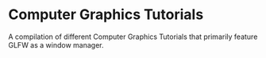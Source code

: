 Computer Graphics Tutorials
===========================

A compilation of different Computer Graphics Tutorials that primarily feature
GLFW as a window manager.
